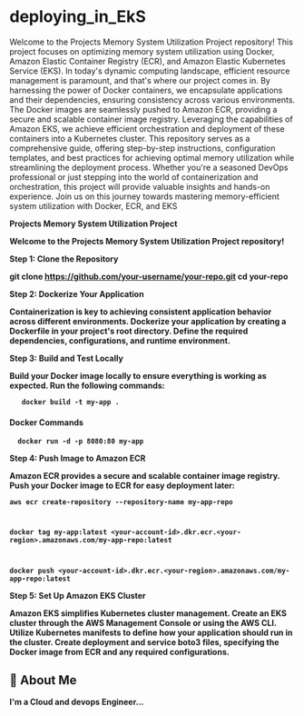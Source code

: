 # deploying_in_EkS
<summary>
Welcome to the Projects Memory System Utilization Project repository! 
This project focuses on optimizing memory system utilization using Docker, Amazon Elastic Container Registry (ECR), and
Amazon Elastic Kubernetes Service (EKS). In today's dynamic computing landscape, efficient resource management is paramount, and 
that's where our project comes in. By harnessing the power of Docker containers, we encapsulate applications and their dependencies, ensuring consistency across various environments. 
The Docker images are seamlessly pushed to Amazon ECR, providing a secure and scalable container image registry.
Leveraging the capabilities of Amazon EKS, we achieve efficient orchestration and deployment of these containers into a Kubernetes cluster. 
This repository serves as a comprehensive guide, offering step-by-step instructions, configuration templates, and 
best practices for achieving optimal memory utilization while streamlining the deployment process. Whether you're a seasoned DevOps professional or
just stepping into the world of containerization and orchestration, this project will provide valuable insights and hands-on experience. 
Join us on this journey towards mastering memory-efficient system utilization with Docker, ECR, and EKS
</summary>

<strong>**Projects Memory System Utilization Project**<strong>

Welcome to the Projects Memory System Utilization Project repository! 

<strong>**Step 1: Clone the Repository**<strong>

git clone https://github.com/your-username/your-repo.git
cd your-repo


<strong>**Step 2: Dockerize Your Application**</strong>

Containerization is key to achieving consistent application behavior across different environments.
Dockerize your application by creating a Dockerfile in your project's root directory. Define the required dependencies, configurations, and runtime environment.

<strong>**Step 3: Build and Test Locally**</strong>

Build your Docker image locally to ensure everything is working as expected. Run the following commands:

```http
   docker build -t my-app .
```
#### Docker Commands

```http
  docker run -d -p 8080:80 my-app
```

<strong>**Step 4: Push Image to Amazon ECR**</strong>

Amazon ECR provides a secure and scalable container image registry. Push your Docker image to ECR for easy deployment later:

```http
aws ecr create-repository --repository-name my-app-repo
```
#
```http
docker tag my-app:latest <your-account-id>.dkr.ecr.<your-region>.amazonaws.com/my-app-repo:latest
```
#
```http
docker push <your-account-id>.dkr.ecr.<your-region>.amazonaws.com/my-app-repo:latest
```
**Step 5: Set Up Amazon EKS Cluster**

Amazon EKS simplifies Kubernetes cluster management. Create an EKS cluster through the AWS Management Console or using the AWS CLI.
Utilize Kubernetes manifests to define how your application should run in the cluster. Create deployment and service boto3 files, specifying the Docker image from ECR and any required configurations.


## 🚀 About Me
I'm a Cloud and devops Engineer...

